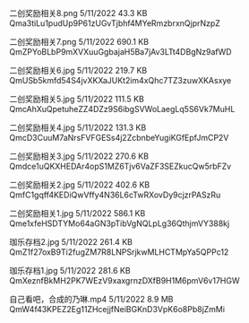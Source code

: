 二创奖励相关8.png 
5/11/2022 43.3 KB	Qma3tiLu1pudUp9P61zUGvTjbhf4MYeRmzbrxnQjprNzpZ

二创奖励相关7.png 
5/11/2022 690.1 KB	QmZPYoBLbP9mXVXuuGgbajaH5Ba7jAv3LTt4DBgNz9afWD

二创奖励相关6.jpg 
5/11/2022 219.7 KB	QmUSb5kmfd54S4jvXKXaJUKt2im4xQhc7TZ3zuwXKAsxye

二创奖励相关5.jpg 
5/11/2022 111.5 KB	QmcAhXuQpetuheZZ4DZz9S6ibgSVWoLaegLq5S6Vk7MuHL

二创奖励相关4.jpg 
5/11/2022 131.3 KB	QmcD3CuuM7aNrsFVFGESs4j2ZcbnbeYugiKGfEpfJmCP2V

二创奖励相关3.jpg 
5/11/2022 270.6 KB	Qmdce1uQKXHEDAr4opS1MZ6Tjv6VaZF3SEZkucQw5rbFZv

二创奖励相关2.jpg 
5/11/2022 402.6 KB	QmfC1gqff4KEDiQwVffy4N36L6cTwRXovDy9cjzrPASzRu

二创奖励相关1.jpg 
5/11/2022 586.1 KB	Qme1xfeHSDTYMo64aGN3pTibVgNQLpLg36QthjmVY388kj

珈乐存档2.jpg 
5/11/2022 261.4 KB	QmZ1f27oxB9Ti2fugZM7R8LNPSrjkwMLHCTMpYa5QPPc12

珈乐存档1.jpg 
5/11/2022 281.6 KB	QmXeznfBkMH2PK7WEzV9xaxgrnzDXfB9H1M6pmV6v17HGW

自己看吧，合成的乃琳.mp4 
5/11/2022 8.9 MB	QmW4f43KPEZ2Eg11ZHcejjfNeiBGKnD3VpK6o8Pb8jZmMi 
